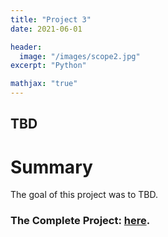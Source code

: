 ```yaml
---
title: "Project 3"
date: 2021-06-01

header:
  image: "/images/scope2.jpg"
excerpt: "Python"

mathjax: "true"
---
```


## TBD

# Summary

The goal of this project was to TBD. 


### The Complete Project: [here](https://github.com/MaryDonovanMartello/).
<!-- teaser: "/images/Fraud2.PNG" -->
